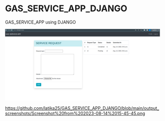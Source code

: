 # GAS_SERVICE_APP_DJANGO
GAS_SERVICE_APP using DJANGO

![Alt text](https://github.com/latika25/GAS_SERVICE_APP_DJANGO/blob/main/output_screenshots/Screenshot%20from%202023-08-14%2015-45-45.png "Optional Title")

https://github.com/latika25/GAS_SERVICE_APP_DJANGO/blob/main/output_screenshots/Screenshot%20from%202023-08-14%2015-45-45.png
